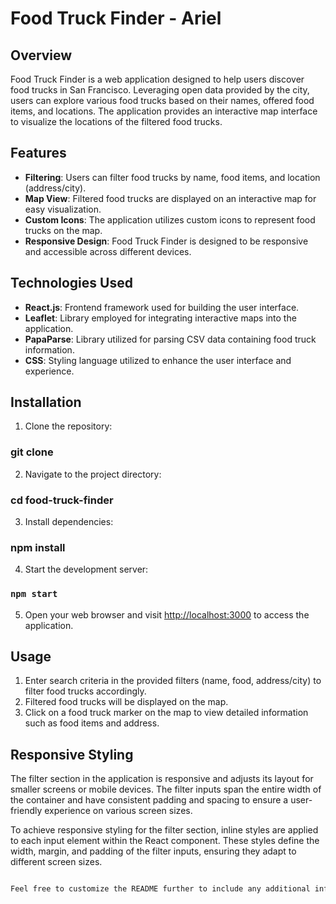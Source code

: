 # Food Truck Finder - Ariel

## Overview

Food Truck Finder is a web application designed to help users discover food trucks in San Francisco. Leveraging open data provided by the city, users can explore various food trucks based on their names, offered food items, and locations. The application provides an interactive map interface to visualize the locations of the filtered food trucks.

## Features

- **Filtering**: Users can filter food trucks by name, food items, and location (address/city).
- **Map View**: Filtered food trucks are displayed on an interactive map for easy visualization.
- **Custom Icons**: The application utilizes custom icons to represent food trucks on the map.
- **Responsive Design**: Food Truck Finder is designed to be responsive and accessible across different devices.

## Technologies Used

- **React.js**: Frontend framework used for building the user interface.
- **Leaflet**: Library employed for integrating interactive maps into the application.
- **PapaParse**: Library utilized for parsing CSV data containing food truck information.
- **CSS**: Styling language utilized to enhance the user interface and experience.

## Installation

1. Clone the repository:

### git clone [<repository-url>](https://github.com/arield13/food-truck-finder.git)


2. Navigate to the project directory:

### cd food-truck-finder


3. Install dependencies:

### npm install


4. Start the development server:


### `npm start`


5. Open your web browser and visit [http://localhost:3000](http://localhost:3000) to access the application.

## Usage

1. Enter search criteria in the provided filters (name, food, address/city) to filter food trucks accordingly.
2. Filtered food trucks will be displayed on the map.
3. Click on a food truck marker on the map to view detailed information such as food items and address.

## Responsive Styling

The filter section in the application is responsive and adjusts its layout for smaller screens or mobile devices. The filter inputs span the entire width of the container and have consistent padding and spacing to ensure a user-friendly experience on various screen sizes.

To achieve responsive styling for the filter section, inline styles are applied to each input element within the React component. These styles define the width, margin, and padding of the filter inputs, ensuring they adapt to different screen sizes.

```markdown

Feel free to customize the README further to include any additional information or details specific to your project.

